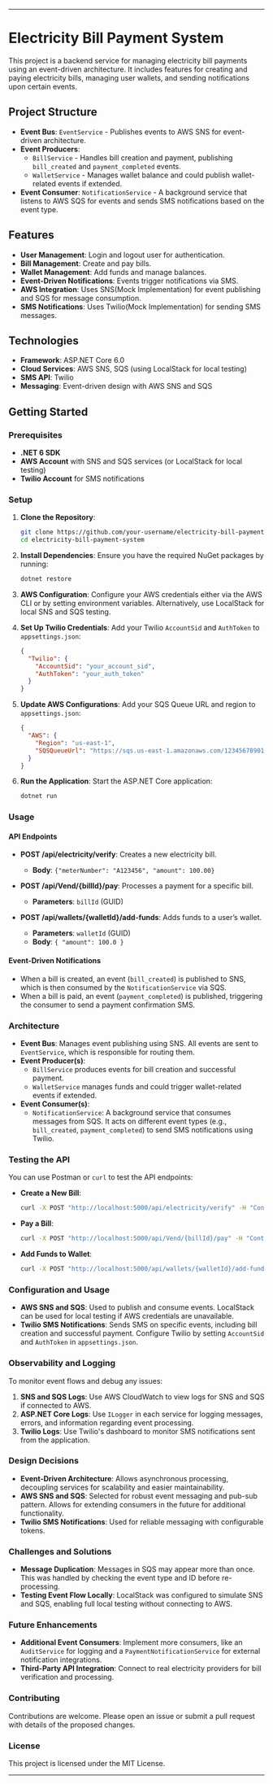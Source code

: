 ﻿---

# Electricity Bill Payment System

This project is a backend service for managing electricity bill payments using an event-driven architecture. It includes features for creating and paying electricity bills, managing user wallets, and sending notifications upon certain events.

## Project Structure

- **Event Bus**: `EventService` - Publishes events to AWS SNS for event-driven architecture.
- **Event Producers**:
  - `BillService` - Handles bill creation and payment, publishing `bill_created` and `payment_completed` events.
  - `WalletService` - Manages wallet balance and could publish wallet-related events if extended.
- **Event Consumer**: `NotificationService` - A background service that listens to AWS SQS for events and sends SMS notifications based on the event type.

## Features
- **User Management**: Login and logout user for authentication.
- **Bill Management**: Create and pay bills.
- **Wallet Management**: Add funds and manage balances.
- **Event-Driven Notifications**: Events trigger notifications via SMS.
- **AWS Integration**: Uses SNS(Mock Implementation) for event publishing and SQS for message consumption.
- **SMS Notifications**: Uses Twilio(Mock Implementation) for sending SMS messages.

## Technologies

- **Framework**: ASP.NET Core 6.0
- **Cloud Services**: AWS SNS, SQS (using LocalStack for local testing)
- **SMS API**: Twilio
- **Messaging**: Event-driven design with AWS SNS and SQS

## Getting Started

### Prerequisites

- **.NET 6 SDK**
- **AWS Account** with SNS and SQS services (or LocalStack for local testing)
- **Twilio Account** for SMS notifications

### Setup

1. **Clone the Repository**:
   ```bash
   git clone https://github.com/your-username/electricity-bill-payment-system.git
   cd electricity-bill-payment-system
   ```

2. **Install Dependencies**:
   Ensure you have the required NuGet packages by running:
   ```bash
   dotnet restore
   ```

3. **AWS Configuration**:
   Configure your AWS credentials either via the AWS CLI or by setting environment variables. Alternatively, use LocalStack for local SNS and SQS testing.

4. **Set Up Twilio Credentials**:
   Add your Twilio `AccountSid` and `AuthToken` to `appsettings.json`:
   ```json
   {
     "Twilio": {
       "AccountSid": "your_account_sid",
       "AuthToken": "your_auth_token"
     }
   }
   ```

5. **Update AWS Configurations**:
   Add your SQS Queue URL and region to `appsettings.json`:
   ```json
   {
     "AWS": {
       "Region": "us-east-1",
       "SQSQueueUrl": "https://sqs.us-east-1.amazonaws.com/123456789012/MyQueue" // Replace with your SQS queue URL
     }
   }
   ```

6. **Run the Application**:
   Start the ASP.NET Core application:
   ```bash
   dotnet run
   ```

### Usage

#### API Endpoints

- **POST /api/electricity/verify**: Creates a new electricity bill.
  - **Body**: `{"meterNumber": "A123456", "amount": 100.00}`

- **POST /api/Vend/{billId}/pay**: Processes a payment for a specific bill.
  - **Parameters**: `billId` (GUID)

- **POST /api/wallets/{walletId}/add-funds**: Adds funds to a user’s wallet.
  - **Parameters**: `walletId` (GUID)
  - **Body**: `{ "amount": 100.0 }`

#### Event-Driven Notifications

- When a bill is created, an event (`bill_created`) is published to SNS, which is then consumed by the `NotificationService` via SQS.
- When a bill is paid, an event (`payment_completed`) is published, triggering the consumer to send a payment confirmation SMS.

### Architecture

- **Event Bus**: Manages event publishing using SNS. All events are sent to `EventService`, which is responsible for routing them.
- **Event Producer(s)**:
  - `BillService` produces events for bill creation and successful payment.
  - `WalletService` manages funds and could trigger wallet-related events if extended.
- **Event Consumer(s)**: 
  - `NotificationService`: A background service that consumes messages from SQS. It acts on different event types (e.g., `bill_created`, `payment_completed`) to send SMS notifications using Twilio.

### Testing the API

You can use Postman or `curl` to test the API endpoints:

- **Create a New Bill**:
  ```bash
  curl -X POST "http://localhost:5000/api/electricity/verify" -H "Content-Type: application/json" -d "{"meterNumber": "A123456", "amount": 100.00}"
  ```

- **Pay a Bill**:
  ```bash
  curl -X POST "http://localhost:5000/api/Vend/{billId}/pay" -H "Content-Type: application/json" -d "{\"amount\": 150.0}"
  ```

- **Add Funds to Wallet**:
  ```bash
  curl -X POST "http://localhost:5000/api/wallets/{walletId}/add-funds" -H "Content-Type: application/json" -d "{\"amount\": 50.0}"
  ```

### Configuration and Usage

- **AWS SNS and SQS**: Used to publish and consume events. LocalStack can be used for local testing if AWS credentials are unavailable.
- **Twilio SMS Notifications**: Sends SMS on specific events, including bill creation and successful payment. Configure Twilio by setting `AccountSid` and `AuthToken` in `appsettings.json`.

### Observability and Logging

To monitor event flows and debug any issues:
1. **SNS and SQS Logs**: Use AWS CloudWatch to view logs for SNS and SQS if connected to AWS.
2. **ASP.NET Core Logs**: Use `ILogger` in each service for logging messages, errors, and information regarding event processing.
3. **Twilio Logs**: Use Twilio's dashboard to monitor SMS notifications sent from the application.

### Design Decisions

- **Event-Driven Architecture**: Allows asynchronous processing, decoupling services for scalability and easier maintainability.
- **AWS SNS and SQS**: Selected for robust event messaging and pub-sub pattern. Allows for extending consumers in the future for additional functionality.
- **Twilio SMS Notifications**: Used for reliable messaging with configurable tokens.

### Challenges and Solutions

- **Message Duplication**: Messages in SQS may appear more than once. This was handled by checking the event type and ID before re-processing.
- **Testing Event Flow Locally**: LocalStack was configured to simulate SNS and SQS, enabling full local testing without connecting to AWS.

### Future Enhancements

- **Additional Event Consumers**: Implement more consumers, like an `AuditService` for logging and a `PaymentNotificationService` for external notification integrations.
- **Third-Party API Integration**: Connect to real electricity providers for bill verification and processing.

### Contributing

Contributions are welcome. Please open an issue or submit a pull request with details of the proposed changes.

### License

This project is licensed under the MIT License.

---
